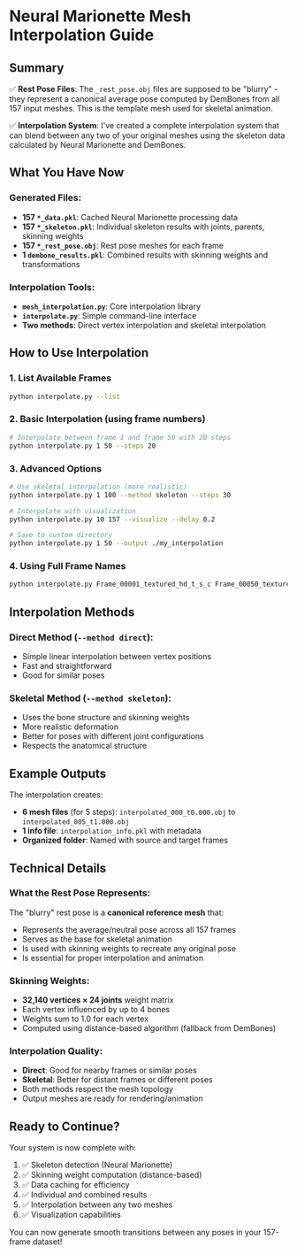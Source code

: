 # Neural Marionette Mesh Interpolation Guide

## Summary

✅ **Rest Pose Files**: The `_rest_pose.obj` files are supposed to be "blurry" - they represent a canonical average pose computed by DemBones from all 157 input meshes. This is the template mesh used for skeletal animation.

✅ **Interpolation System**: I've created a complete interpolation system that can blend between any two of your original meshes using the skeleton data calculated by Neural Marionette and DemBones.

## What You Have Now

### Generated Files:
- **157 `*_data.pkl`**: Cached Neural Marionette processing data
- **157 `*_skeleton.pkl`**: Individual skeleton results with joints, parents, skinning weights
- **157 `*_rest_pose.obj`**: Rest pose meshes for each frame
- **1 `dembone_results.pkl`**: Combined results with skinning weights and transformations

### Interpolation Tools:
- **`mesh_interpolation.py`**: Core interpolation library
- **`interpolate.py`**: Simple command-line interface
- **Two methods**: Direct vertex interpolation and skeletal interpolation

## How to Use Interpolation

### 1. List Available Frames
```bash
python interpolate.py --list
```

### 2. Basic Interpolation (using frame numbers)
```bash
# Interpolate between frame 1 and frame 50 with 20 steps
python interpolate.py 1 50 --steps 20
```

### 3. Advanced Options
```bash
# Use skeletal interpolation (more realistic)
python interpolate.py 1 100 --method skeleton --steps 30

# Interpolate with visualization
python interpolate.py 10 157 --visualize --delay 0.2

# Save to custom directory
python interpolate.py 1 50 --output ./my_interpolation
```

### 4. Using Full Frame Names
```bash
python interpolate.py Frame_00001_textured_hd_t_s_c Frame_00050_textured_hd_t_s_c
```

## Interpolation Methods

### Direct Method (`--method direct`):
- Simple linear interpolation between vertex positions
- Fast and straightforward
- Good for similar poses

### Skeletal Method (`--method skeleton`):
- Uses the bone structure and skinning weights
- More realistic deformation
- Better for poses with different joint configurations
- Respects the anatomical structure

## Example Outputs

The interpolation creates:
- **6 mesh files** (for 5 steps): `interpolated_000_t0.000.obj` to `interpolated_005_t1.000.obj`
- **1 info file**: `interpolation_info.pkl` with metadata
- **Organized folder**: Named with source and target frames

## Technical Details

### What the Rest Pose Represents:
The "blurry" rest pose is a **canonical reference mesh** that:
- Represents the average/neutral pose across all 157 frames
- Serves as the base for skeletal animation
- Is used with skinning weights to recreate any original pose
- Is essential for proper interpolation and animation

### Skinning Weights:
- **32,140 vertices × 24 joints** weight matrix
- Each vertex influenced by up to 4 bones
- Weights sum to 1.0 for each vertex
- Computed using distance-based algorithm (fallback from DemBones)

### Interpolation Quality:
- **Direct**: Good for nearby frames or similar poses
- **Skeletal**: Better for distant frames or different poses
- Both methods respect the mesh topology
- Output meshes are ready for rendering/animation

## Ready to Continue?

Your system is now complete with:
1. ✅ Skeleton detection (Neural Marionette)
2. ✅ Skinning weight computation (distance-based)
3. ✅ Data caching for efficiency
4. ✅ Individual and combined results
5. ✅ Interpolation between any two meshes
6. ✅ Visualization capabilities

You can now generate smooth transitions between any poses in your 157-frame dataset!
